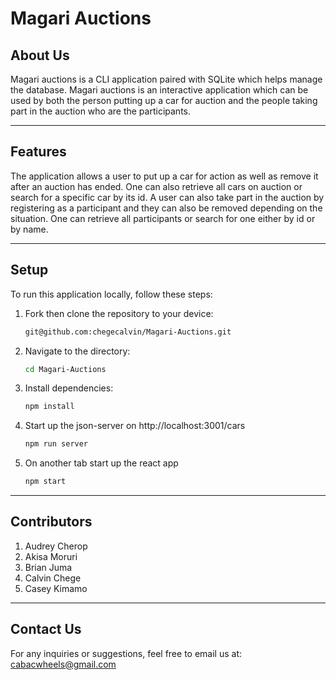 # Magari Auctions

## About Us

Magari auctions is a CLI application paired with SQLite which helps manage the database. Magari auctions is an interactive application which can be used by both the person putting up a car for auction and the people taking part in the auction who are the participants.

---

## Features

The application allows a user to put up a car for action as well as remove it after an auction has ended. One can also retrieve all cars on auction or search for a specific car by its id. A user can also take part in the auction by registering as a participant and they can also be removed depending on the situation. One can retrieve all participants or search for one either by id or by name.

---

## Setup

To run this application locally, follow these steps:

1. Fork then clone the repository to your device:

   ```bash
   git@github.com:chegecalvin/Magari-Auctions.git
   ```

2. Navigate to the directory:

   ```bash
   cd Magari-Auctions
   ```

3. Install dependencies:

   ```bash
   npm install
   ```

4. Start up the json-server on http://localhost:3001/cars

   ```bash
   npm run server
   ```

4. On another tab start up the react app

   ```bash
   npm start
   ```

---

## Contributors

1. Audrey Cherop
2. Akisa Moruri
3. Brian Juma
4. Calvin Chege
5. Casey Kimamo

---

## Contact Us

For any inquiries or suggestions, feel free to email us at:
     cabacwheels@gmail.com
        